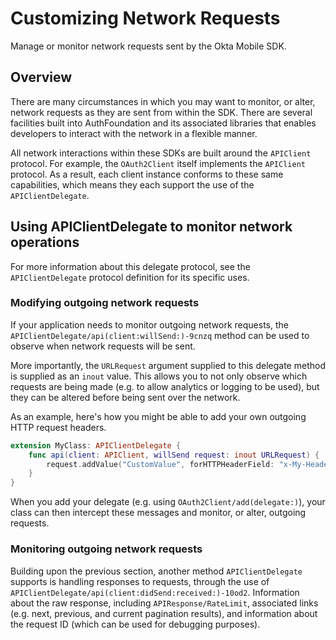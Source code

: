 # Customizing Network Requests

Manage or monitor network requests sent by the Okta Mobile SDK.

## Overview

There are many circumstances in which you may want to monitor, or alter, network requests as they are sent from within the SDK. There are several facilities built into AuthFoundation and its associated libraries that enables developers to interact with the network in a flexible manner.

All network interactions within these SDKs are built around the ``APIClient`` protocol. For example, the ``OAuth2Client`` itself implements the ``APIClient`` protocol. As a result, each client instance conforms to these same capabilities, which means they each support the use of the ``APIClientDelegate``.

## Using APIClientDelegate to monitor network operations

For more information about this delegate protocol, see the ``APIClientDelegate`` protocol definition for its specific uses. 

### Modifying outgoing network requests

If your application needs to monitor outgoing network requests, the ``APIClientDelegate/api(client:willSend:)-9cnzq`` method can be used to observe when network requests will be sent.

More importantly, the `URLRequest` argument supplied to this delegate method is supplied as an `inout` value. This allows you to not only observe which requests are being made (e.g. to allow analytics or logging to be used), but they can be altered before being sent over the network.

As an example, here's how you might be able to add your own outgoing HTTP request headers.

```swift
extension MyClass: APIClientDelegate {
    func api(client: APIClient, willSend request: inout URLRequest) {
        request.addValue("CustomValue", forHTTPHeaderField: "x-My-Header")
    }
}
```

When you add your delegate (e.g. using ``OAuth2Client/add(delegate:)``), your class can then intercept these messages and monitor, or alter, outgoing requests.

### Monitoring outgoing network requests

Building upon the previous section, another method ``APIClientDelegate`` supports is handling responses to requests, through the use of ``APIClientDelegate/api(client:didSend:received:)-10od2``. Information about the raw response, including ``APIResponse/RateLimit``, associated links (e.g. next, previous, and current pagination results), and information about the request ID (which can be used for debugging purposes).
